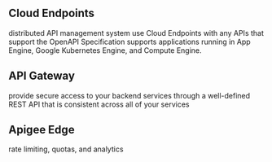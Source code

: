 ## Cloud Endpoints

distributed API management system
use Cloud Endpoints with any APIs that support the OpenAPI Specification
supports applications running in App Engine, Google Kubernetes Engine, and Compute Engine.

## API Gateway

provide secure access to your backend services through a well-defined REST API that is consistent across all of your services

## Apigee Edge

rate limiting, quotas, and analytics
